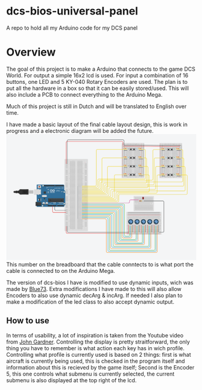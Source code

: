 # dcs-bios-universal-panel
A repo to hold all my Arduino code for my DCS panel

# Overview
The goal of this project is to make a Arduino that connects to the game DCS World.
For output a simple 16x2 lcd is used.
For input a combination of 16 buttons, one LED and 5 KY-040 Rotary Encoders are used.
The plan is to put all the hardware in a box so that it can be easily stored/used. This will also include a PCB to connect everything to the Arduino Mega.

Much of this project is still in Dutch and will be translated to English over time.

I have made a basic layout of the final cable layout design, this is work in progress and a electronic diagram will be added the future.
![Image of Arduino circuit layout](https://raw.githubusercontent.com/EwoutHeb/dcs-bios-universal-panel/main/commpanel%20LCD/PinSchema.png)
This number on the breadboard that the cable conntects to is what port the cable is connected to on the Arduino Mega.

The version of dcs-bios I have is modified to use dynamic inputs, wich was made by [Blue73](https://forum.dcs.world/topic/197601-dcs-bios-dynamic-mapping-based-on-aircraft-type-code/). Extra modifications I have made to this will also allow Encoders to also use dynamic decArg & incArg. If needed I also plan to make a modification of the led class to also accept dynamic output.

## How to use
In terms of usability, a lot of inspiration is taken from the Youtube video from [John Gardner](https://www.youtube.com/watch?v=bt69aoobHJ8).
Controlling the display is pretty straitforward, the only thing you have to remember is what action each key has in wich profile.
Controlling what profile is currently used is based on 2 things: first is what aircraft is currently being used, this is checked in the program itself and information about this is recieved by the game itself; Second is the Encoder 5, this one controls what submenu is currently selected, the current submenu is also displayed at the top right of the lcd.
